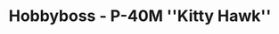 ---
layout: product
title: "Hobbyboss - P-40M ''Kitty Hawk''"
price: "TBA" 
desc: "N/A"
img_path: "/assets/img/HB80251.jpg"
brand: "N/A"
available: false
special_offer: false
new: false
soon: true
cat: "010000"
subcat: "013500"
subsubcat: "0N/A"
sifra: "HB80251"
---